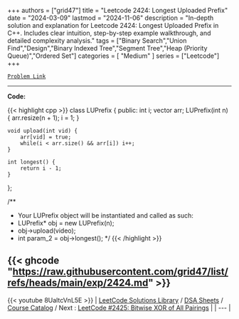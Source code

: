 
+++
authors = ["grid47"]
title = "Leetcode 2424: Longest Uploaded Prefix"
date = "2024-03-09"
lastmod = "2024-11-06"
description = "In-depth solution and explanation for Leetcode 2424: Longest Uploaded Prefix in C++. Includes clear intuition, step-by-step example walkthrough, and detailed complexity analysis."
tags = ["Binary Search","Union Find","Design","Binary Indexed Tree","Segment Tree","Heap (Priority Queue)","Ordered Set"]
categories = [
    "Medium"
]
series = ["Leetcode"]
+++



[`Problem Link`](https://leetcode.com/problems/longest-uploaded-prefix/description/)

---
**Code:**

{{< highlight cpp >}}
class LUPrefix {
public:
    int i;
    vector<bool> arr;
    LUPrefix(int n) {
        arr.resize(n + 1);
        i = 1;
    }
    
    void upload(int vid) {
        arr[vid] = true;
        while(i < arr.size() && arr[i]) i++;
    }
    
    int longest() {
        return i - 1;
    }
};

/**
 * Your LUPrefix object will be instantiated and called as such:
 * LUPrefix* obj = new LUPrefix(n);
 * obj->upload(video);
 * int param_2 = obj->longest();
 */
{{< /highlight >}}

{{< ghcode "https://raw.githubusercontent.com/grid47/list/refs/heads/main/exp/2424.md" >}}
---
{{< youtube 8UaltcVnL5E >}}
| [LeetCode Solutions Library](https://grid47.xyz/leetcode/) / [DSA Sheets](https://grid47.xyz/sheets/) / [Course Catalog](https://grid47.xyz/courses/) / Next : [LeetCode #2425: Bitwise XOR of All Pairings](https://grid47.xyz/leetcode/solution-2425-bitwise-xor-of-all-pairings/) |
| --- |
